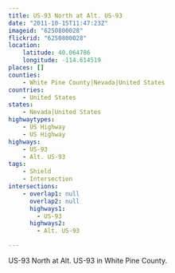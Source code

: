 ```yaml
---
title: US-93 North at Alt. US-93
date: "2011-10-15T11:47:23Z"
imageid: "6250800028"
flickrid: "6250800028"
location:
    latitude: 40.064786
    longitude: -114.614519
places: []
counties:
    - White Pine County|Nevada|United States
countries:
    - United States
states:
    - Nevada|United States
highwaytypes:
    - US Highway
    - US Highway
highways:
    - US-93
    - Alt. US-93
tags:
    - Shield
    - Intersection
intersections:
    - overlap1: null
      overlap2: null
      highways1:
        - US-93
      highways2:
        - Alt. US-93

---
```

US-93 North at Alt. US-93 in White Pine County.